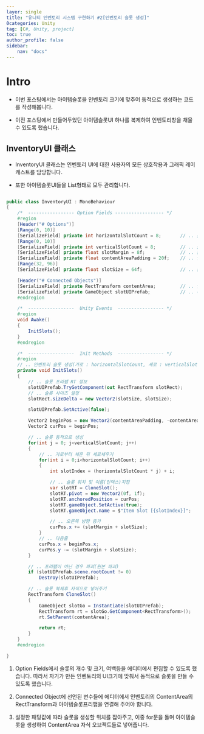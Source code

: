 ```yaml
---
layer: single
title: "유니티 인벤토리 시스템 구현하기 #2[인벤토리 슬롯 생성]"
0categories: Unity
tag: [C#, Unity, project]
toc: true
author_profile: false
sidebar: 
    nav: "docs"
---
```



# Intro

- 이번 포스팅에서는 아이템슬롯을 인벤토리 크기에 맞추어 동적으로 생성하는 코드를 작성해봅니다.

- 이전 포스팅에서 만들어두었던 아이템슬롯UI 하나를 복제하여 인벤토리창을 채울 수 있도록 했습니다.


## InventoryUI 클래스

- InventoryUI 클래스는 인벤토리 UI에 대한 사용자의 모든 상호작용과 그래픽 레이캐스트를 담당합니다.

- 또한 아이템슬롯UI들을 List형태로 모두 관리합니다.


```c#

public class InventoryUI : MonoBehaviour
{
    /*  ----------------- Option Fields ------------------ */
    #region
    [Header("# Options")]
    [Range(0, 10)]
    [SerializeField] private int horizontalSlotCount = 8;       // .. 슬롯 가로 개수
    [Range(0, 10)]
    [SerializeField] private int verticalSlotCount = 8;         // .. 슬롯 세로 개수
    [SerializeField] private float slotMargin = 8f;             // .. 슬롯의 여백
    [SerializeField] private float contentAreaPadding = 20f;    // .. 인벤토리 영역 내부 여백
    [Range(32, 96)]
    [SerializeField] private float slotSize = 64f;              // .. 슬롯 크기

    [Header("# Connected Objects")]
    [SerializeField] private RectTransform contentArea;         // .. 인벤토리 ContentArea
    [SerializeField] private GameObject slotUIPrefab;           // .. 복사할 슬롯 원본
    #endregion

    /*  -----------------  Unity Events  ----------------- */
    #region
    void Awake()
    {
        InitSlots();
    }
    #endregion

    /*  -----------------  Init Methods  ----------------- */
    #region
    // .. 인벤토리 슬롯 생성(가로 : horizontalSlotCount, 세로 : verticalSlotCount)
    private void InitSlots()
    {
        // .. 슬롯 프리팹 RT 정보
        slotUIPrefab.TryGetComponent(out RectTransform slotRect);
        // .. 슬롯 사이즈 설정
        slotRect.sizeDelta = new Vector2(slotSize, slotSize);

        slotUIPrefab.SetActive(false);

        Vector2 beginPos = new Vector2(contentAreaPadding, -contentAreaPadding);
        Vector2 curPos = beginPos;

        // .. 슬롯 동적으로 생성
        for(int j = 0; j<verticalSlotCount; j++)
        {
            // .. 가로부터 채운 뒤 세로채우기
            for(int i = 0;i<horizontalSlotCount; i++)
            {
                int slotIndex = (horizontalSlotCount * j) + i;

                // .. 슬롯 위치 및 이름(인덱스)지정
                var slotRT = CloneSlot();
                slotRT.pivot = new Vector2(0f, 1f);
                slotRT.anchoredPosition = curPos;
                slotRT.gameObject.SetActive(true);
                slotRT.gameObject.name = $"Item Slot [{slotIndex}]";    // .. 복제한 슬롯 오브젝트네임

                // .. 오른쪽 방향 증가
                curPos.x += (slotMargin + slotSize);
            }
            // .. 다음줄
            curPos.x = beginPos.x;
            curPos.y -= (slotMargin + slotSize);
        }

        // .. 프리팹이 아닌 경우 파괴(원본 파괴)
        if (slotUIPrefab.scene.rootCount != 0)
            Destroy(slotUIPrefab);

        // .. 슬롯 복제후 자식으로 넣어주기
        RectTransform CloneSlot()
        {
            GameObject slotGo = Instantiate(slotUIPrefab);
            RectTransform rt = slotGo.GetComponent<RectTransform>();
            rt.SetParent(contentArea);

            return rt;
        }
    }
    #endregion

}

```


1. Option Fields에서 슬롯의 개수 및 크기, 여백등을 에디터에서 편집할 수 있도록 했습니다. 따라서 자기가 만든 인벤토리의 UI크기에 맞춰서 동적으로 슬롯을 만들 수 있도록 했습니다.

1. Connected Object에 선언된 변수들에 에디터에서 인벤토리의 ContentArea의 RectTransform과 아이템슬롯프리팹을 연결해 주어야 합니다.

1. 설정한 패딩값에 따라 슬롯을 생성할 위치를 잡아주고, 이중 for문을 돌며 아이템슬롯을 생성하여 ContentArea 자식 오브젝트들로 넣어줍니다.


